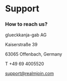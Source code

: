 # Support

### How to reach us?

glueckkanja-gab AG&#x20;

Kaiserstraße 39&#x20;

63065 Offenbach, Germany&#x20;

T +49 69 4005520&#x20;

support@realmjoin.com
